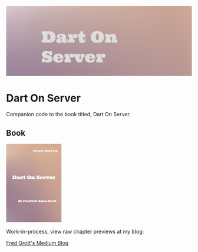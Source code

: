 ![dart on server](./media/repo-image-header.png)

# Dart On Server

Companion code to the book titled, Dart On Server.

## Book

![book](./media/dart-on-server-small.png)

Work-in-process, view raw chapter previews at my blog:

[Fred Grott's Medium Blog](https://fredgrott.medium.com)